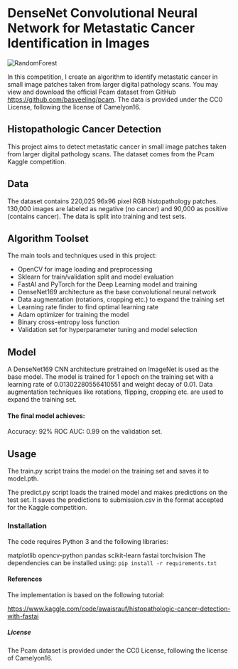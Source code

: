 # DenseNet Convolutional Neural Network for Metastatic Cancer Identification in Images

![RandomForest](https://github.com/mitch-henderson/densenet_convolutional_neural_network_applied_to_identify_metastatic_cancer_in_images_cspb3202-hw5/blob/main/2023_08_mitch___h_densenet_convolutional_neural_network_applied_to_iden.png)

In this competition, I create an algorithm to identify metastatic cancer in small image patches taken from larger digital pathology scans. You may view and download the official Pcam dataset from GitHub https://github.com/basveeling/pcam. The data is provided under the CC0 License, following the license of Camelyon16.

## Histopathologic Cancer Detection
This project aims to detect metastatic cancer in small image patches taken from larger digital pathology scans. The dataset comes from the Pcam Kaggle competition.

## Data
The dataset contains 220,025 96x96 pixel RGB histopathology patches. 130,000 images are labeled as negative (no cancer) and 90,000 as positive (contains cancer). The data is split into training and test sets.

## Algorithm Toolset
The main tools and techniques used in this project:

- OpenCV for image loading and preprocessing
- Sklearn for train/validation split and model evaluation
- FastAI and PyTorch for the Deep Learning model and training
- DenseNet169 architecture as the base convolutional neural network
- Data augmentation (rotations, cropping etc.) to expand the training set
- Learning rate finder to find optimal learning rate
- Adam optimizer for training the model
- Binary cross-entropy loss function
- Validation set for hyperparameter tuning and model selection


## Model
A DenseNet169 CNN architecture pretrained on ImageNet is used as the base model. The model is trained for 1 epoch on the training set with a learning rate of 0.01302280556410551 and weight decay of 0.01. Data augmentation techniques like rotations, flipping, cropping etc. are used to expand the training set.

#### The final model achieves:

Accuracy: 92%
ROC AUC: 0.99
on the validation set.

## Usage
The train.py script trains the model on the training set and saves it to model.pth.

The predict.py script loads the trained model and makes predictions on the test set. It saves the predictions to submission.csv in the format accepted for the Kaggle competition.

### Installation
The code requires Python 3 and the following libraries:

matplotlib
opencv-python
pandas
scikit-learn
fastai
torchvision
The dependencies can be installed using:
``` pip install -r requirements.txt ```
#### References
The implementation is based on the following tutorial:

https://www.kaggle.com/code/awaisrauf/histopathologic-cancer-detection-with-fastai

##### License
The Pcam dataset is provided under the CC0 License, following the license of Camelyon16.
